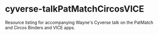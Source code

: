 # cyverse-talkPatMatchCircosVICE
Resource listing for accompanying Wayne's Cyverse talk on the PatMatch and Circos Binders and VICE apps.
